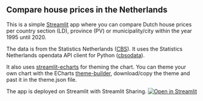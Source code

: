 ## Compare house prices in the Netherlands

This is a simple [Streamlit](streamlit.io/) app where you can compare Dutch house prices per country section (LD), province (PV) or municipality/city within the year 1995 until 2020.

The data is from the Statistics Netherlands ([CBS](https://www.cbs.nl/en-gb)). It uses the Statistics Netherlands opendata API client for Python ([cbsodata](https://pypi.org/project/cbsodata/)).

It also uses [streamlit-echarts](https://github.com/andfanilo/streamlit-echarts) for theming the chart. You can theme your own chart with the ECharts [theme-builder](https://echarts.apache.org/en/theme-builder.html), download/copy the theme and past it in the theme.json file.

The app is deployed on Streamlit with Streamlit Sharing.
[![Open in Streamlit](https://static.streamlit.io/badges/streamlit_badge_black_white.svg)](https://share.streamlit.io/mvs12/cbs-houseprices-streamlit/)
